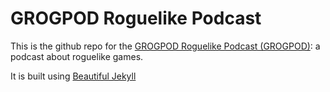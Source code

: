 # GROGPOD Roguelike Podcast

This is the github repo for the [GROGPOD Roguelike Podcast (GROGPOD)](https://grogpod.zone): a podcast about roguelike games.

It is built using [Beautiful Jekyll](https://github.com/daattali/beautiful-jekyll)
